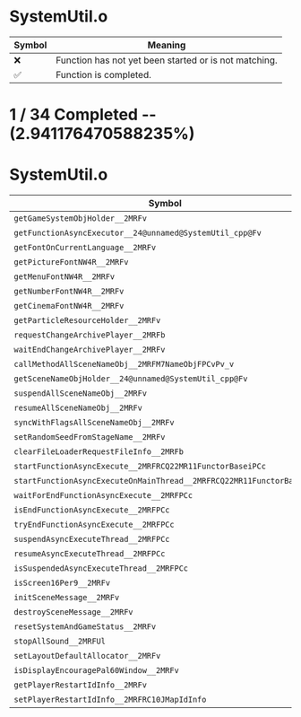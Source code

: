 # SystemUtil.o
| Symbol | Meaning 
| ------------- | ------------- 
| :x: | Function has not yet been started or is not matching. 
| :white_check_mark: | Function is completed. 


# 1 / 34 Completed -- (2.941176470588235%)
# SystemUtil.o
| Symbol | Decompiled? |
| ------------- | ------------- |
| `getGameSystemObjHolder__2MRFv` | :x: |
| `getFunctionAsyncExecutor__24@unnamed@SystemUtil_cpp@Fv` | :x: |
| `getFontOnCurrentLanguage__2MRFv` | :x: |
| `getPictureFontNW4R__2MRFv` | :x: |
| `getMenuFontNW4R__2MRFv` | :x: |
| `getNumberFontNW4R__2MRFv` | :x: |
| `getCinemaFontNW4R__2MRFv` | :x: |
| `getParticleResourceHolder__2MRFv` | :x: |
| `requestChangeArchivePlayer__2MRFb` | :x: |
| `waitEndChangeArchivePlayer__2MRFv` | :x: |
| `callMethodAllSceneNameObj__2MRFM7NameObjFPCvPv_v` | :x: |
| `getSceneNameObjHolder__24@unnamed@SystemUtil_cpp@Fv` | :x: |
| `suspendAllSceneNameObj__2MRFv` | :x: |
| `resumeAllSceneNameObj__2MRFv` | :x: |
| `syncWithFlagsAllSceneNameObj__2MRFv` | :x: |
| `setRandomSeedFromStageName__2MRFv` | :x: |
| `clearFileLoaderRequestFileInfo__2MRFb` | :x: |
| `startFunctionAsyncExecute__2MRFRCQ22MR11FunctorBaseiPCc` | :x: |
| `startFunctionAsyncExecuteOnMainThread__2MRFRCQ22MR11FunctorBasePCc` | :x: |
| `waitForEndFunctionAsyncExecute__2MRFPCc` | :x: |
| `isEndFunctionAsyncExecute__2MRFPCc` | :x: |
| `tryEndFunctionAsyncExecute__2MRFPCc` | :x: |
| `suspendAsyncExecuteThread__2MRFPCc` | :x: |
| `resumeAsyncExecuteThread__2MRFPCc` | :x: |
| `isSuspendedAsyncExecuteThread__2MRFPCc` | :x: |
| `isScreen16Per9__2MRFv` | :x: |
| `initSceneMessage__2MRFv` | :x: |
| `destroySceneMessage__2MRFv` | :x: |
| `resetSystemAndGameStatus__2MRFv` | :x: |
| `stopAllSound__2MRFUl` | :x: |
| `setLayoutDefaultAllocator__2MRFv` | :white_check_mark: |
| `isDisplayEncouragePal60Window__2MRFv` | :x: |
| `getPlayerRestartIdInfo__2MRFv` | :x: |
| `setPlayerRestartIdInfo__2MRFRC10JMapIdInfo` | :x: |
